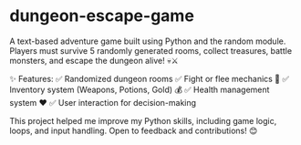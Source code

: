 # dungeon-escape-game

A text-based adventure game built using Python and the random module. Players must survive 5 randomly generated rooms, collect treasures, battle monsters, and escape the dungeon alive! 💀⚔️

✨ Features:
✅ Randomized dungeon rooms
✅ Fight or flee mechanics 🐲
✅ Inventory system (Weapons, Potions, Gold) 💰
✅ Health management system ❤️
✅ User interaction for decision-making

This project helped me improve my Python skills, including game logic, loops, and input handling. Open to feedback and contributions! 😊
